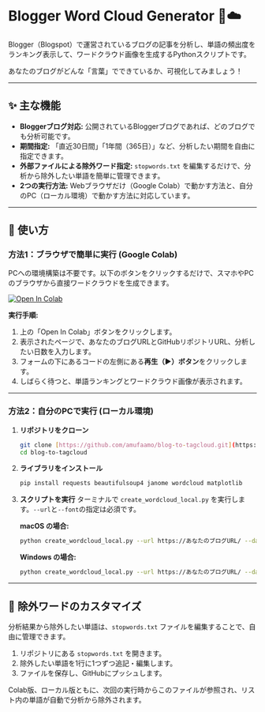 # Blogger Word Cloud Generator 📝☁️

Blogger（Blogspot）で運営されているブログの記事を分析し、単語の頻出度をランキング表示して、ワードクラウド画像を生成するPythonスクリプトです。

あなたのブログがどんな「言葉」でできているか、可視化してみましょう！

---

## ✨ 主な機能

* **Bloggerブログ対応:** 公開されているBloggerブログであれば、どのブログでも分析可能です。
* **期間指定:** 「直近30日間」「1年間（365日）」など、分析したい期間を自由に指定できます。
* **外部ファイルによる除外ワード指定:** `stopwords.txt` を編集するだけで、分析から除外したい単語を簡単に管理できます。
* **2つの実行方法:** Webブラウザだけ（Google Colab）で動かす方法と、自分のPC（ローカル環境）で動かす方法に対応しています。

---

## 🚀 使い方

### 方法1：ブラウザで簡単に実行 (Google Colab)

PCへの環境構築は不要です。以下のボタンをクリックするだけで、スマホやPCのブラウザから直接ワードクラウドを生成できます。

[![Open In Colab](https://colab.research.google.com/assets/colab-badge.svg)](https://colab.research.google.com/github/amufaamo/blog-to-tagcloud/blob/main/wordcloud_notebook.ipynb)

**実行手順:**
1. 上の「Open In Colab」ボタンをクリックします。
2. 表示されたページで、あなたのブログURLとGitHubリポジトリURL、分析したい日数を入力します。
3. フォームの下にあるコードの左側にある**再生（▶）ボタン**をクリックします。
4. しばらく待つと、単語ランキングとワードクラウド画像が表示されます。

---

### 方法2：自分のPCで実行 (ローカル環境)

1.  **リポジトリをクローン**
    ```bash
    git clone [https://github.com/amufaamo/blog-to-tagcloud.git](https://github.com/amufaamo/blog-to-tagcloud.git)
    cd blog-to-tagcloud
    ```

2.  **ライブラリをインストール**
    ```bash
    pip install requests beautifulsoup4 janome wordcloud matplotlib
    ```

3.  **スクリプトを実行**
    ターミナルで `create_wordcloud_local.py` を実行します。`--url`と`--font`の指定は必須です。

    **macOS の場合:**
    ```bash
    python create_wordcloud_local.py --url https://あなたのブログURL/ --days 365 --font "/System/Library/Fonts/ヒラギノ角ゴシック W3.ttc"
    ```

    **Windows の場合:**
    ```bash
    python create_wordcloud_local.py --url https://あなたのブログURL/ --days 365 --font "C:/Windows/Fonts/YuGothM.ttc"
    ```

---

## 🔧 除外ワードのカスタマイズ

分析結果から除外したい単語は、`stopwords.txt` ファイルを編集することで、自由に管理できます。

1. リポジトリにある `stopwords.txt` を開きます。
2. 除外したい単語を1行に1つずつ追記・編集します。
3. ファイルを保存し、GitHubにプッシュします。

Colab版、ローカル版ともに、次回の実行時からこのファイルが参照され、リスト内の単語が自動で分析から除外されます。
